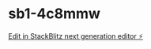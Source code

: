 # sb1-4c8mmw

[Edit in StackBlitz next generation editor ⚡️](https://stackblitz.com/~/github.com/p-aras/sb1-4c8mmw)